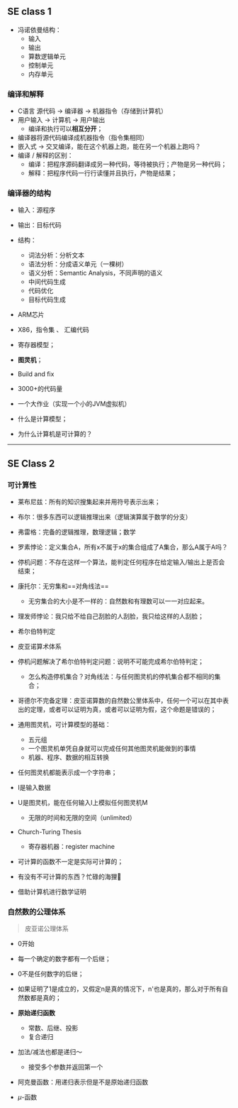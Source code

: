 ## SE class 1

- 冯诺依曼结构：
    - 输入      
    - 输出
    - 算数逻辑单元
    - 控制单元
    - 内存单元 


### 编译和解释

- C语言 源代码 -> 编译器 -> 机器指令（存储到计算机）
- 用户输入 -> 计算机 -> 用户输出
    - 编译和执行可以**相互分开**；
- 编译器将源代码编译成机器指令（指令集相同）
- 嵌入式 -> 交叉编译，能在这个机器上跑，能在另一个机器上跑吗？
- 编译 / 解释的区别：
    - 编译：把程序源码翻译成另一种代码，等待被执行；产物是另一种代码；
    - 解释：把程序代码一行行读懂并且执行，产物是结果；



### 编译器的结构

- 输入：源程序
  
- 输出：目标代码

- 结构：
    - 词法分析：分析文本
    - 语法分析：分成语义单元（一棵树）
    - 语义分析：Semantic Analysis，不同声明的语义
    - 中间代码生成
    - 代码优化
    - 目标代码生成

- ARM芯片
- X86，指令集 、 汇编代码
- 寄存器模型；
- **图灵机**；
- Build and fix


- 3000+的代码量

- 一个大作业（实现一个小的JVM虚拟机）

- 什么是计算模型；

- 为什么计算机是可计算的？

------------------------------------------------------------

## SE Class 2
### 可计算性
- 莱布尼兹：所有的知识搜集起来并用符号表示出来；
- 布尔：很多东西可以逻辑推理出来（逻辑演算属于数学的分支）
- 弗雷格：完备的逻辑推理，数理逻辑；数学
- 罗素悖论：定义集合A，所有x不属于x的集合组成了A集合，那么A属于A吗？
- 停机问题：不存在这样一个算法，能判定任何程序在给定输入/输出上是否会结束；
- 康托尔：无穷集和==对角线法==
    - 无穷集合的大小是不一样的：自然数和有理数可以一一对应起来。
- 理发师悖论：我只给不给自己刮脸的人刮脸，我只给这样的人刮脸；
- 希尔伯特判定
- 皮亚诺算术体系
- 停机问题解决了希尔伯特判定问题：说明不可能完成希尔伯特判定；
    - 怎么构造停机集合？对角线法：与任何图灵机的停机集合都不相同的集合；
- 哥德尔不完备定理：皮亚诺算数的自然数公里体系中，任何一个可以在其中表出的定理，或者可以证明为真，或者可以证明为假，这个命题是错误的；


- 通用图灵机，可计算模型的基础：
    - 五元组
    - 一个图灵机单凭自身就可以完成任何其他图灵机能做到的事情
    - 机器、程序、数据的相互转换

- 任何图灵机都能表示成一个字符串；
- I是输入数据
- U是图灵机，能在任何输入I上模拟任何图灵机M
    - 无限的时间和无限的空间（unlimited）

- Church-Turing Thesis
    - 寄存器机器：register machine


- 可计算的函数不一定是实际可计算的；


- 有没有不可计算的东西？忙碌的海狸🦫
- 借助计算机进行数学证明


### 自然数的公理体系

> 皮亚诺公理体系
- 0开始
- 每一个确定的数字都有一个后继；
- 0不是任何数字的后继；
- 如果证明了1是成立的，又假定n是真的情况下，n'也是真的，那么对于所有自然数都是真的；


- **原始递归函数** 
    - 常数、后继、投影
    - 复合递归

- 加法/减法也都是递归～
    - 接受多个参数并返回第一个
- 阿克曼函数：用递归表示但是不是原始递归函数

- $\mu$-函数